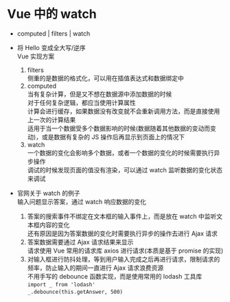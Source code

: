 # Vue 中的 watch  

- computed | filters | watch  

- 将 Hello 变成全大写/逆序  
  Vue 实现方案  
  1. filters  
     侧重的是数据的格式化，可以用在插值表达式和数据绑定中  
  2. computed  
     当有复杂计算，但是又不想在数据源中添加数据的时候  
     对于任何复杂逻辑，都应当使用计算属性  
     计算会进行缓存，如果数据没有改变就不会重新调用方法，而是直接使用上一次的计算结果  
     适用于当一个数据受多个数据影响的时候(数据随着其他数据的变动而变动)，或是数据有复杂的 JS 操作后再显示到页面上的情况下  
  3. watch  
     一个数据的变化会影响多个数据，或者一个数据的变化的时候需要执行异步操作  
     调试的时候发现页面的值没有渲染，可以通过 watch 监听数据的变化状态来调试  

- 官网关于 watch 的例子  
  输入问题显示答案，通过 watch 响应数据的变化  
  1. 答案的搜索事件不绑定在文本框的输入事件上，而是放在 watch 中监听文本框内容的变化  
     还有原因是因为答案数据的变化时需要执行异步的操作去进行 Ajax 请求  
  2. 答案数据需要通过 Ajax 请求结果来显示  
     请求使用 Vue 常用的请求库 axios 进行请求(本质是基于 promise 的实现)  
  3. 对输入框进行防抖处理，等到用户输入完成之后再进行请求，限制请求的频率，防止输入的期间一直进行 Ajax 请求浪费资源  
     不用手写的 debounce 函数实现，而是使用常用的 lodash 工具库  
     `import _ from 'lodash'`  
     `_.debounce(this.getAnswer, 500)`  